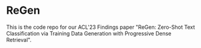 # ReGen
This is the code repo for our ACL'23 Findings paper "ReGen: Zero-Shot Text Classification via Training Data Generation with Progressive Dense Retrieval".
